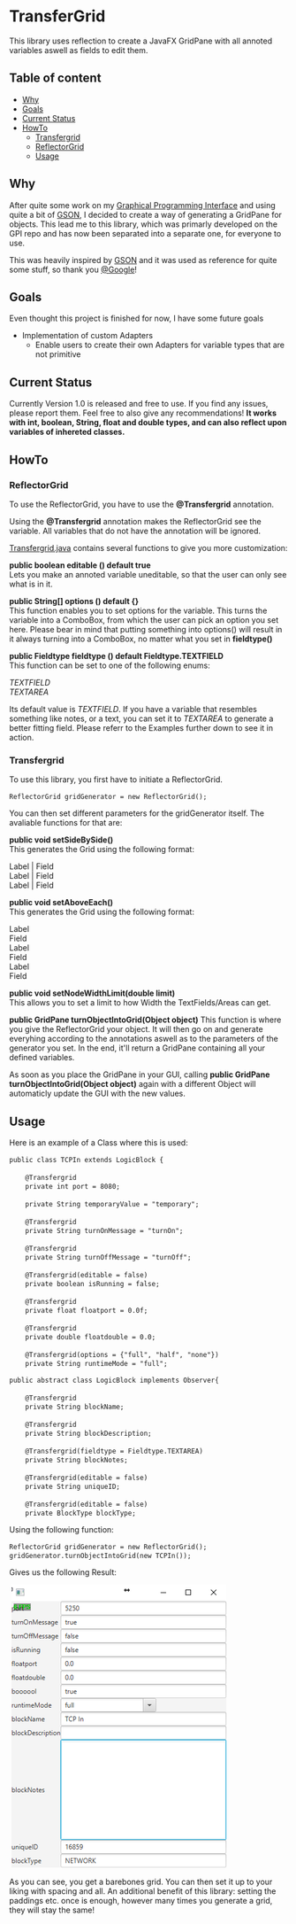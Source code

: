 # TransferGrid
This library uses reflection to create a JavaFX GridPane with all annoted variables aswell as fields to edit them.

## Table of content

- [Why](#Reasoning)
- [Goals](#Goals)
- [Current Status](#Current-Status)
- [HowTo](#HowTo)
  - [Transfergrid](#Transfergrid)
  - [ReflectorGrid](#ReflectorGrid)
  - [Usage](#Usage)

## Why

After quite some work on my [Graphical Programming Interface](https://github.com/FancyJavaStuff/GPI) and using quite a bit of [GSON](https://github.com/google/gson), I decided to create a way of generating a GridPane for objects. This lead me to this library, which was primarly developed on the GPI repo and has now been separated into a separate one, for everyone to use.

This was heavily inspired by [GSON](https://github.com/google/gson) and it was used as reference for quite some stuff, so thank you [@Google](https://github.com/google)!

## Goals

Even thought this project is finished for now, I have some future goals

* Implementation of custom Adapters
  - Enable users to create their own Adapters for variable types that are not primitive

## Current Status

Currently Version 1.0 is released and free to use. If you find any issues, please report them. Feel free to also give any recommendations!
<b>It works with int, boolean, String, float and double types, and can also reflect upon variables of inhereted classes.</b>

## HowTo

### ReflectorGrid

To use the ReflectorGrid, you have to use the <b>@Transfergrid</b> annotation.

Using the <b>@Transfergrid</b> annotation makes the ReflectorGrid see the variable. All variables that do not have the annotation will be ignored.

[Transfergrid.java](https://github.com/FancyJavaStuff/TransferGrid/blob/master/src/ch/rs/reflectorgrid/Transfergrid.java) contains several functions to give you more customization:

<b>public boolean editable () default true</b> <br />
Lets you make an annoted variable uneditable, so that the user can only see what is in it.

<b>public String[] options () default {}</b> <br />
This function enables you to set options for the variable. This turns the variable into a ComboBox, from which the user can pick an option you set here. Please bear in mind that putting something into options() will result in it always turning into a ComboBox, no matter what you set in <b>fieldtype()</b>

<b>public Fieldtype fieldtype () default Fieldtype.TEXTFIELD</b> <br />
This function can be set to one of the following enums:

<i>TEXTFIELD <br />TEXTAREA</i>

Its default value is <i>TEXTFIELD</i>. If you have a variable that resembles something like notes, or a text, you can set it to <i>TEXTAREA</i> to generate a better fitting field. Please referr to the Examples further down to see it in action.


### Transfergrid

To use this library, you first have to initiate a ReflectorGrid.
```
ReflectorGrid gridGenerator = new ReflectorGrid();
```

You can then set different parameters for the gridGenerator itself. The avaliable functions for that are:

<b>public void setSideBySide()</b> <br />
This generates the Grid using the following format:

Label | Field <br />
Label | Field <br />
Label | Field <br />


<b>public void setAboveEach()</b> <br />
This generates the Grid using the following format:

Label <br />
Field <br />
Label <br />
Field <br />
Label <br />
Field <br />


<b>public void setNodeWidthLimit(double limit)</b> <br />
This allows you to set a limit to how Width the TextFields/Areas can get.


<b>public GridPane turnObjectIntoGrid(Object object)</b>
This function is where you give the ReflectorGrid your object. It will then go on and generate everyhing according to the annotations aswell as to the parameters of the generator you set. In the end, it'll return a GridPane containing all your defined variables.

As soon as you place the GridPane in your GUI, calling <b>public GridPane turnObjectIntoGrid(Object object)</b> again with a different Object will automaticly update the GUI with the new values.


## Usage

Here is an example of a Class where this is used:

```
public class TCPIn extends LogicBlock {

    @Transfergrid
    private int port = 8080;
    
    private String temporaryValue = "temporary";
    
    @Transfergrid
    private String turnOnMessage = "turnOn";

    @Transfergrid
    private String turnOffMessage = "turnOff";
    
    @Transfergrid(editable = false)
    private boolean isRunning = false;
    
    @Transfergrid
    private float floatport = 0.0f;
    
    @Transfergrid
    private double floatdouble = 0.0;
    
    @Transfergrid(options = {"full", "half", "none"})
    private String runtimeMode = "full";

```

```
public abstract class LogicBlock implements Observer{

    @Transfergrid
    private String blockName;

    @Transfergrid
    private String blockDescription;
    
    @Transfergrid(fieldtype = Fieldtype.TEXTAREA)
    private String blockNotes;
    
    @Transfergrid(editable = false)
    private String uniqueID;

    @Transfergrid(editable = false)
    private BlockType blockType;
```

Using the following function:
```
ReflectorGrid gridGenerator = new ReflectorGrid();
gridGenerator.turnObjectIntoGrid(new TCPIn());
```

Gives us the following Result:

<p align="left">
  <img src="pictures/GeneratedGridExample.png"/>
</p>

As you can see, you get a barebones grid. You can then set it up to your liking with spacing and all. An additional benefit of this library: setting the paddings etc. once is enough, however many times you generate a grid, they will stay the same!

